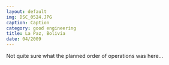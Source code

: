 ```yaml
---
layout: default
img: DSC_0524.JPG
caption: Caption
category: good engineering
title: La Paz, Bolivia
date: 04/2009
---
```


Not quite sure what the planned order of operations was here…

